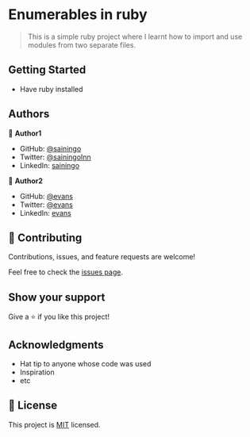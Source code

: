 # Enumerables in ruby

> This is a simple ruby project where I learnt how to import and use modules from two separate files.

## Getting Started
- Have ruby installed

## Authors

👤 **Author1**

- GitHub: [@sainingo](https://github.com/sainingo)
- Twitter: [@sainingoInn](https://twitter.com/saningoInn)
- LinkedIn: [sainingo](https://www.linkedin.com/in/sainingo/)

👤 **Author2**

- GitHub: [@evans](https://github.com/evans22j)
- Twitter: [@evans](https://twitter.com/saningoInn)
- LinkedIn: [evans](https://www.linkedin.com/in/sainingo/)

## 🤝 Contributing

Contributions, issues, and feature requests are welcome!

Feel free to check the [issues page](../../issues/).

## Show your support

Give a ⭐️ if you like this project!

## Acknowledgments

- Hat tip to anyone whose code was used
- Inspiration
- etc

## 📝 License

This project is [MIT](./MIT.md) licensed.
